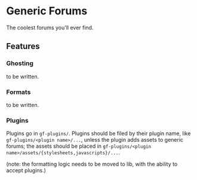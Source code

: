 # Generic Forums #

The coolest forums you'll ever find.

## Features ##

### Ghosting ###

to be written.

### Formats ###

to be written.

### Plugins ###

Plugins go in `gf-plugins/`.  Plugins should be filed by their plugin name, like `gf-plugins/<plugin name>/...`, unless the plugin adds assets to generic forums; the assets should be placed in `gf-plugins/<plugin name>/assets/{stylesheets,javascripts}/...`.

(note: the formatting logic needs to be moved to lib, with the ability to accept plugins.)
